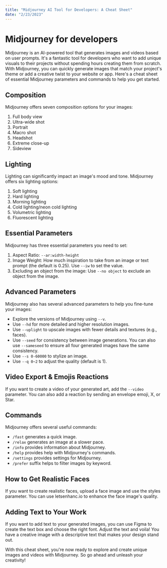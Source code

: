 ```yaml
---
title: "Midjourney AI Tool for Developers: A Cheat Sheet"
date: "2/23/2023"
---
```


# Midjourney for developers

Midjourney is an AI-powered tool that generates images and videos based on user prompts. It's a fantastic tool for developers who want to add unique visuals to their projects without spending hours creating them from scratch. With Midjourney, you can quickly generate images that match your project's theme or add a creative twist to your website or app. Here's a cheat sheet of essential Midjourney parameters and commands to help you get started.

## Composition

Midjourney offers seven composition options for your images:

1.  Full body view
2.  Ultra-wide shot
3.  Portrait
4.  Macro shot
5.  Headshot
6.  Extreme close-up
7.  Sideview

## Lighting

Lighting can significantly impact an image's mood and tone. Midjourney offers six lighting options:

1.  Soft lighting
2.  Hard lighting
3.  Morning lighting
4.  Cold lighting/neon cold lighting
5.  Volumetric lighting
6.  Fluorescent lighting

## Essential Parameters

Midjourney has three essential parameters you need to set:

1.  Aspect Ratio: `--ar:width-height`
2.  Image Weight: How much inspiration to take from an image or text prompt (the default is 0.25). Use `--iw` to set the value.
3.  Excluding an object from the image: Use `--no object` to exclude an object from the image.

## Advanced Parameters

Midjourney also has several advanced parameters to help you fine-tune your images:

-   Explore the versions of Midjourney using `--v`.
-   Use `--hd` for more detailed and higher resolution images.
-   Use `--uplight` to upscale images with fewer details and textures (e.g., faces).
-   Use `--seed` for consistency between image generations. You can also use `--sameseed` to ensure all four generated images have the same consistency.
-   Use `--s 0-60000` to stylize an image.
-   Use `--q 0~2` to adjust the quality (default is 1).

## Video Export & Emojis Reactions

If you want to create a video of your generated art, add the `--video` parameter. You can also add a reaction by sending an envelope emoji, X, or Star.

## Commands

Midjourney offers several useful commands:

-   `/fast` generates a quick image.
-   `/relax` generates an image at a slower pace.
-   `/info` provides information about Midjourney.
-   `/help` provides help with Midjourney's commands.
-   `/settings` provides settings for Midjourney.
-   `/prefer` suffix helps to filter images by keyword.

## How to Get Realistic Faces

If you want to create realistic faces, upload a face image and use the styles parameter. You can use letsenhanc.io to enhance the face image's quality.

## Adding Text to Your Work

If you want to add text to your generated images, you can use Figma to create the text box and choose the right font. Adjust the text and voila! You have a creative image with a descriptive text that makes your design stand out.

With this cheat sheet, you're now ready to explore and create unique images and videos with Midjourney. So go ahead and unleash your creativity!